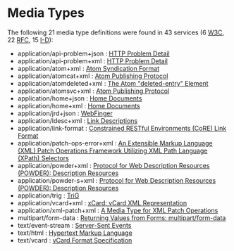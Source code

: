 Media Types
==============

The following 21 media type definitions were found in 43 services (6 [W3C](../W3C/), 22 [RFC](../IETF/RFC/), 15 [I-D](../IETF/I-D)):

* application/api-problem+json : [HTTP Problem Detail](http://tools.ietf.org/html/draft-nottingham-http-problem "This document defines a ”problem detail” as a way to carry machine-readable details of errors in a HTTP response, to avoid the need to invent new error response formats for HTTP APIs." )
* application/api-problem+xml : [HTTP Problem Detail](http://tools.ietf.org/html/draft-nottingham-http-problem "This document defines a ”problem detail” as a way to carry machine-readable details of errors in a HTTP response, to avoid the need to invent new error response formats for HTTP APIs." )
* application/atom+xml : [Atom Syndication Format](http://tools.ietf.org/html/rfc4287 "Atom is an XML-based document format that describes lists of related information known as ”feeds”. Feeds are composed of a number of items, known as ”entries”, each with an extensible set of attached metadata. For example, each entry has a title." )
* application/atomcat+xml : [Atom Publishing Protocol](http://tools.ietf.org/html/rfc5023 "The Atom Publishing Protocol (AtomPub) is an application-level protocol for publishing and editing Web resources. The protocol is based on HTTP transfer of Atom-formatted representations. The Atom format is documented in the Atom Syndication Format." )
* application/atomdeleted+xml : [The Atom "deleted-entry" Element](http://tools.ietf.org/html/rfc6721 "This specification adds mechanisms to the Atom Syndication Format that publishers of Atom Feed and Entry documents can use to explicitly identify Atom entries that have been removed." )
* application/atomsvc+xml : [Atom Publishing Protocol](http://tools.ietf.org/html/rfc5023 "The Atom Publishing Protocol (AtomPub) is an application-level protocol for publishing and editing Web resources. The protocol is based on HTTP transfer of Atom-formatted representations. The Atom format is documented in the Atom Syndication Format." )
* application/home+json : [Home Documents](http://tools.ietf.org/html/draft-nottingham-json-home "This document proposes a ”home document” format for non-browser HTTP clients." )
* application/home+xml : [Home Documents](http://tools.ietf.org/html/draft-wilde-home-xml "The current draft for HTTP Home Documents provides a JSON syntax only. This draft provides an XML syntax for the same underlying data model, so that the concept of HTTP Home Documents can be consistently exposed in both JSON- and XML-based HTTP services." )
* application/jrd+json : [WebFinger](http://tools.ietf.org/html/rfc7033 "This specification defines the WebFinger protocol, which can be used to discover information about people or other entities on the Internet using standard HTTP methods. WebFinger discovers information for a URI that might not be usable as a locator otherwise, such as account or email URIs." )
* application/ldesc+xml : [Link Descriptions](http://tools.ietf.org/html/draft-wilde-link-desc "Interactions with many resources on the Web are driven by links, and these links often define certain expectations about the interactions (such as HTTP methods being used, media types being sent in the request, or URI parameters being used in a certain way). While these expectations are essential to define the possible framework for interactions, it may be useful to further narrow them down by providing link descriptions, which can help clients to gain more runtime knowledge about the resource they are about to interact with. This memo defines Link Descriptions, a schema and a media type that can be used to describe links by supporting descriptive markup for representing interaction information with links. Link Descriptions can be used by media types (by inclusion or by reference) that seek to make Link Descriptions runtime-capable, without having to create their own representation." )
* application/link-format : [Constrained RESTful Environments (CoRE) Link Format](http://tools.ietf.org/html/rfc6690 "This specification defines Web Linking using a link format for use by constrained web servers to describe hosted resources, their attributes, and other relationships between links. Based on the HTTP Link Header field defined in RFC 5988, the Constrained RESTful Environments (CoRE) Link Format is carried as a payload and is assigned an Internet media type. ”RESTful” refers to the Representational State Transfer (REST) architecture. A well-known URI is defined as a default entry point for requesting the links hosted by a server." )
* application/patch-ops-error+xml : [An Extensible Markup Language (XML) Patch Operations Framework Utilizing XML Path Language (XPath) Selectors](http://tools.ietf.org/html/rfc5261 "Extensible Markup Language (XML) documents are widely used as containers for the exchange and storage of arbitrary data in today's systems. In order to send changes to an XML document, an entire copy of the new version must be sent, unless there is a means of indicating only the portions that have changed. This document describes an XML patch framework utilizing XML Path language (XPath) selectors. These selector values and updated new data content constitute the basis of patch operations described in this document. In addition to them, with basic <add>, <replace>, and <remove> directives a set of patches can then be applied to update an existing XML document." )
* application/powder+xml : [Protocol for Web Description Resources (POWDER): Description Resources](http://www.w3.org/TR/cors/ "The purpose of the Protocol for Web Description Resources (POWDER) is to provide a means for individuals or organizations to describe a group of resources through the publication of machine-readable metadata, as motivated by the POWDER Use Cases. This document details the creation and lifecycle of Description Resources (DRs), which encapsulate such metadata. These are typically represented in a highly constrained XML dialect that is relatively human-readable. The meaning of such DRs are underpinned by formal semantics, accessible by performing a GRDDL Transform." )
* application/powder-s+xml : [Protocol for Web Description Resources (POWDER): Description Resources](http://www.w3.org/TR/cors/ "The purpose of the Protocol for Web Description Resources (POWDER) is to provide a means for individuals or organizations to describe a group of resources through the publication of machine-readable metadata, as motivated by the POWDER Use Cases. This document details the creation and lifecycle of Description Resources (DRs), which encapsulate such metadata. These are typically represented in a highly constrained XML dialect that is relatively human-readable. The meaning of such DRs are underpinned by formal semantics, accessible by performing a GRDDL Transform." )
* application/trig : [TriG](http://www.w3.org/TR/trig/ "The Resource Description Framework (RDF) is a general-purpose language for representing information in the Web. This document defines a textual syntax for RDF called TriG that allows an RDF dataset to be completely written in a compact and natural text form, with abbreviations for common usage patterns and datatypes. TriG is an extension of the Turtle [turtle] format." )
* application/vcard+xml : [xCard: vCard XML Representation](http://tools.ietf.org/html/rfc6351 "This document defines the XML schema of the vCard data format." )
* application/xml-patch+xml : [A Media Type for XML Patch Operations](http://tools.ietf.org/html/draft-wilde-xml-patch "The XML Patch media type ”application/xml-patch+xml” defines an XML document structure for expressing a sequence of patch operations that are applied to an XML document. The XML Patch document format's foundations are defined in RFC 5261, this specification defines a document format and a media type registration, so that XML Patch documents can be labeled with a media type, for example in HTTP conversations. In addition to the media type registration, this specification also updates RFC 5261 in some aspects, limiting these updates to cases where RFC 5261 needed to be fixed, or was hard to understand." )
* multipart/form-data : [Returning Values from Forms: multipart/form-data](http://tools.ietf.org/html/rfc2388 "This specification defines an Internet Media Type, multipart/form-data, which can be used by a wide variety of applications and transported by a wide variety of protocols as a way of returning a set of values as the result of a user filling out a form." )
* text/event-stream : [Server-Sent Events](http://www.w3.org/TR/eventsource/ " specification defines an API for opening an HTTP connection for receiving push notifications from a server in the form of DOM events. The API is designed such that it can be extended to work with other push notification schemes such as Push SMS." )
* text/html : [Hypertext Markup Language](http://www.w3.org/TR/html4 "This specification defines the HyperText Markup Language (HTML), the publishing language of the World Wide Web. This specification defines HTML 4.01, which is a subversion of HTML 4. In addition to the text, multimedia, and hyperlink features of the previous versions of HTML (HTML 3.2 and HTML 2.0), HTML 4 supports more multimedia options, scripting languages, style sheets, better printing facilities, and documents that are more accessible to users with disabilities. HTML 4 also takes great strides towards the internationalization of documents, with the goal of making the Web truly World Wide." )
* text/vcard : [vCard Format Specification](http://tools.ietf.org/html/rfc6350 "This document defines the vCard data format for representing and exchanging a variety of information about individuals and other entities (e.g., formatted and structured name and delivery addresses, email address, multiple telephone numbers, photograph, logo, audio clips, etc.).  This document obsoletes RFCs 2425, 2426, and 4770, and updates RFC 2739." )
